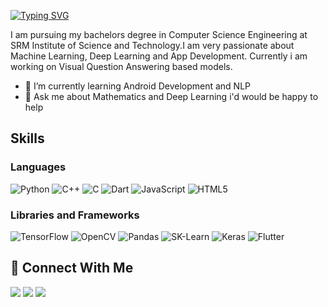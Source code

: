 [![Typing SVG](https://readme-typing-svg.herokuapp.com?color=%2336BCF7&width=600&lines=%F0%9F%91%8B+I'm+Aditya;%F0%9F%A7%91%E2%80%8D%F0%9F%92%BB+A+Deep+Learning+Practitioner...;%E2%9C%88%EF%B8%8F+Love+to+meet+new+peoples+and+explore+new+places)](https://git.io/typing-svg)

I am pursuing my bachelors degree in Computer Science Engineering at SRM Institute of Science and Technology.I am very passionate about Machine Learning, Deep Learning and App Development. Currently i am working on Visual Question Answering based models.

- 🌱 I’m currently learning Android Development and NLP 
- 💬 Ask me about Mathematics and Deep Learning i'd would be happy to help

## Skills

### Languages
<p float="left">
<img alt="Python" src="https://img.shields.io/badge/Python-FFD43B?style=for-the-badge&logo=python&logoColor=darkgreen" />
<img alt="C++" src="https://img.shields.io/badge/C%2B%2B-00599C?style=for-the-badge&logo=c%2B%2B&logoColor=white" />
<img alt="C" src="https://img.shields.io/badge/C-00599C?style=for-the-badge&logo=c&logoColor=white" />
<img alt="Dart" src="https://img.shields.io/badge/dart-%230175C2.svg?style=for-the-badge&logo=dart&logoColor=white" />
	<img alt = "JavaScript" src = "https://img.shields.io/badge/javascript-%23323330.svg?style=for-the-badge&logo=javascript&logoColor=%23F7DF1E" />	
	<img alt = "HTML5" src = "https://img.shields.io/badge/html5-%23E34F26.svg?style=for-the-badge&logo=html5&logoColor=white" />
</p>

### Libraries and Frameworks
<p float="left">
<img alt="TensorFlow" src="https://img.shields.io/badge/TensorFlow-FF6F00?style=for-the-badge&logo=tensorflow&logoColor=white" />
<img alt="OpenCV" src="https://img.shields.io/badge/OpenCV-27338e?style=for-the-badge&logo=OpenCV&logoColor=white" />
<img alt="Pandas" src="https://img.shields.io/badge/Pandas-2C2D72?style=for-the-badge&logo=pandas&logoColor=white" />
<img alt="SK-Learn" src = "https://img.shields.io/badge/scikit_learn-F7931E?style=for-the-badge&logo=scikit-learn&logoColor=white" />
	<img alt = "Keras" src = "https://img.shields.io/badge/Keras-%23D00000.svg?style=for-the-badge&logo=Keras&logoColor=white" />
<img alt="Flutter" src = "https://img.shields.io/badge/Flutter-02569B?style=for-the-badge&logo=flutter&logoColor=white" />
	

</p>


  


## 🤝 Connect With Me<br>
<p align="left">
<a href=https://www.linkedin.com/in/aditya-agrawal-a078091b8/><img src="https://img.shields.io/badge/LinkedIn-0077B5?style=for-the-badge&logo=linkedin&logoColor=white"></a> 
<a href="mailto:adityakuagrawal@gmail.com"><img src="https://img.shields.io/badge/Gmail-D14836?style=for-the-badge&logo=gmail&logoColor=white"></a>
<a href="https://twitter.com/Adityakuagrawal"><img src="https://img.shields.io/badge/Twitter-1DA1F2?style=for-the-badge&logo=twitter&logoColor=white"></a>
<p align="left">
